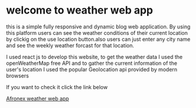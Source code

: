 <h1>welcome to weather web app</h1>
<p margin-bottom="20px">this is a simple fully responsive and dynamic blog web application. By using this platform  users can see the weather conditions of their current location by clickig on the use location button.also users can just enter any city name and see the weekly weather forcast for that location.

<p>I used react js to develop this website, to get the weather data I used the openWeatherMap free API and to gather the current information of the user's location  I used the popular Geolocation api provided by modern browsers</p>

<p>If you want to check it click the link below</p>

<a href="https://afronex-task-2-kappa.vercel.app/" target="_blank" rel="noreferrer"> Afronex weather web app </a>
